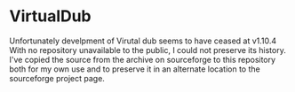 # VirtualDub

Unfortunately develpment of Virutal dub seems to have ceased at v1.10.4
With no repository unavailable to the public, I could not preserve its history.
I've copied the source from the archive on sourceforge to this repository both for my own use and to preserve it in an alternate location to the sourceforge project page.

